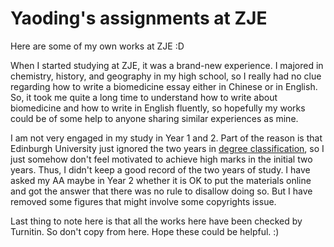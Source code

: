 # Yaoding's assignments at ZJE

Here are some of my own works at ZJE :D

When I started studying at ZJE, it was a brand-new experience. I majored in chemistry, history, and geography in my high school, so I really had no clue regarding how to write a biomedicine essay either in Chinese or in English. So, it took me quite a long time to understand how to write about biomedicine and how to write in English fluently, so hopefully my works could be of some help to anyone sharing similar experiences as mine. 

I am not very engaged in my study in Year 1 and 2. Part of the reason is that Edinburgh University just ignored the two years in [degree classification](https://www.ed.ac.uk/academic-services/students/assessment/degree-classification), so I just somehow don't feel motivated to achieve high marks in the initial two years. Thus, I didn't keep a good record of the two years of study. I have asked my AA maybe in Year 2 whether it is OK to put the materials online and got the answer that there was no rule to disallow doing so. But I have removed some figures that might involve some copyrights issue.

Last thing to note here is that all the works here have been checked by Turnitin. So don't copy from here. Hope these could be helpful. :)
